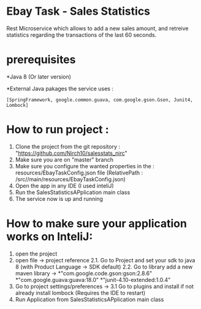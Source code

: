 # Ebay Task - Sales Statistics
Rest Microservice which allows to add a new sales amount, and retreive statistics regarding the transactions of the last 60 seconds.



# prerequisites

*Java 8 (Or later version)

*External Java pakages the service uses :

	[SpringFramework, google.common.guava, com.google.gson.Gson, Junit4, Lombock]



# How to run project : 

1. Clone the project from the git repository : "https://github.com/Nirch10/salesstats_nirc"
2. Make sure you are on "master" branch
3. Make sure you configure the wanted properties in the : resources/EbayTaskConfig.json file
 	(RelativePath : /src//main/resources/EbayTaskConfig.json)
4. Open the app in any IDE (I used inteliJ)
5. Run the SalesStatisticsAPplication main class 
6. The service now is up and running


# How to make sure your application works on InteliJ:

1. open the project
2. open file -> project reference
	2.1. Go to Project and set your sdk to java 8 (with Product Language -> SDK default)
	2.2. Go to library add a new maven library -> 
		*"com.google.code.gson:gson:2.8.6"
		*"com.google.guava:guava:18.0"
		*"junit-4.10-extended:1.0.4"
3. Go to project settings/preferences ->
	3.1 Go to plugins and install if not already install lombock (Requires the IDE to restart)
4. Run Application from SalesStatisticsAPplication main class 

